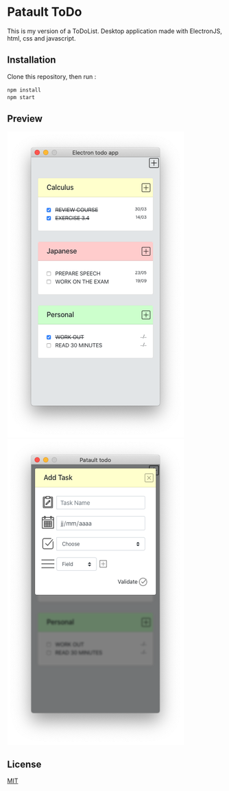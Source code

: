 # Patault ToDo

This is my version of a ToDoList. 
Desktop application made with ElectronJS, html, css and javascript.

## Installation

Clone this repository, then run :

```bash
npm install 
npm start
```

## Preview

![Preview image](assets/preview/example1.png)![Preview image](assets/preview/example2.png)

## License
[MIT](https://choosealicense.com/licenses/mit/)
